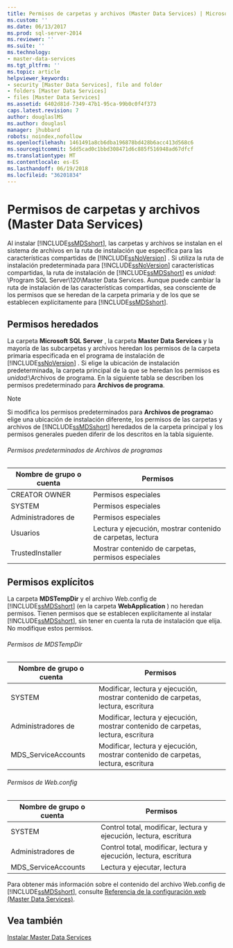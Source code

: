 ```yaml
---
title: Permisos de carpetas y archivos (Master Data Services) | Microsoft Docs
ms.custom: ''
ms.date: 06/13/2017
ms.prod: sql-server-2014
ms.reviewer: ''
ms.suite: ''
ms.technology:
- master-data-services
ms.tgt_pltfrm: ''
ms.topic: article
helpviewer_keywords:
- security [Master Data Services], file and folder
- folders [Master Data Services]
- files [Master Data Services]
ms.assetid: 6402d81d-7349-47b1-95ca-99b0c0f4f373
caps.latest.revision: 7
author: douglaslMS
ms.author: douglasl
manager: jhubbard
robots: noindex,nofollow
ms.openlocfilehash: 1461491a8cb6dba196878bd428b6acc413d568c6
ms.sourcegitcommit: 5dd5cad0c1bbd308471d6c885f516948ad67dfcf
ms.translationtype: MT
ms.contentlocale: es-ES
ms.lasthandoff: 06/19/2018
ms.locfileid: "36201834"
---
```

# <a name="folder-and-file-permissions-master-data-services"></a>Permisos de carpetas y archivos (Master Data Services)
  Al instalar [!INCLUDE[ssMDSshort](../includes/ssmdsshort-md.md)], las carpetas y archivos se instalan en el sistema de archivos en la ruta de instalación que especifica para las características compartidas de [!INCLUDE[ssNoVersion](../includes/ssnoversion-md.md)] . Si utiliza la ruta de instalación predeterminada para [!INCLUDE[ssNoVersion](../includes/ssnoversion-md.md)] características compartidas, la ruta de instalación de [!INCLUDE[ssMDSshort](../includes/ssmdsshort-md.md)] es *unidad*: \Program SQL Server\120\Master Data Services. Aunque puede cambiar la ruta de instalación de las características compartidas, sea consciente de los permisos que se heredan de la carpeta primaria y de los que se establecen explícitamente para [!INCLUDE[ssMDSshort](../includes/ssmdsshort-md.md)].  
  
## <a name="inherited-permissions"></a>Permisos heredados  
 La carpeta **Microsoft SQL Server** , la carpeta **Master Data Services** y la mayoría de las subcarpetas y archivos heredan los permisos de la carpeta primaria especificada en el programa de instalación de [!INCLUDE[ssNoVersion](../includes/ssnoversion-md.md)] . Si elige la ubicación de instalación predeterminada, la carpeta principal de la que se heredan los permisos es *unidad*:\Archivos de programa. En la siguiente tabla se describen los permisos predeterminado para **Archivos de programa**.  
  
> [!NOTE]  
>  Si modifica los permisos predeterminados para **Archivos de programa**o elige una ubicación de instalación diferente, los permisos de las carpetas y archivos de [!INCLUDE[ssMDSshort](../includes/ssmdsshort-md.md)] heredados de la carpeta principal y los permisos generales pueden diferir de los descritos en la tabla siguiente.  
  
###### <a name="program-files-default-permissions"></a>Permisos predeterminados de Archivos de programas  
  
|Nombre de grupo o cuenta|Permisos|  
|---------------------------|-----------------|  
|CREATOR OWNER|Permisos especiales|  
|SYSTEM|Permisos especiales|  
|Administradores de|Permisos especiales|  
|Usuarios|Lectura y ejecución, mostrar contenido de carpetas, lectura|  
|TrustedInstaller|Mostrar contenido de carpetas, permisos especiales|  
  
## <a name="explicit-permissions"></a>Permisos explícitos  
 La carpeta **MDSTempDir** y el archivo Web.config de [!INCLUDE[ssMDSshort](../includes/ssmdsshort-md.md)] (en la carpeta **WebApplication** ) no heredan permisos. Tienen permisos que se establecen explícitamente al instalar [!INCLUDE[ssMDSshort](../includes/ssmdsshort-md.md)], sin tener en cuenta la ruta de instalación que elija. No modifique estos permisos.  
  
###### <a name="mdstempdir-permissions"></a>Permisos de MDSTempDir  
  
|Nombre de grupo o cuenta|Permisos|  
|---------------------------|-----------------|  
|SYSTEM|Modificar, lectura y ejecución, mostrar contenido de carpetas, lectura, escritura|  
|Administradores de|Modificar, lectura y ejecución, mostrar contenido de carpetas, lectura, escritura|  
|MDS_ServiceAccounts|Modificar, lectura y ejecución, mostrar contenido de carpetas, lectura, escritura|  
  
###### <a name="webconfig-permissions"></a>Permisos de Web.config  
  
|Nombre de grupo o cuenta|Permisos|  
|---------------------------|-----------------|  
|SYSTEM|Control total, modificar, lectura y ejecución, lectura, escritura|  
|Administradores de|Control total, modificar, lectura y ejecución, lectura, escritura|  
|MDS_ServiceAccounts|Lectura y ejecutar, lectura|  
  
 Para obtener más información sobre el contenido del archivo Web.config de [!INCLUDE[ssMDSshort](../includes/ssmdsshort-md.md)], consulte [Referencia de la configuración web &#40;Master Data Services&#41;](web-configuration-reference-master-data-services.md).  
  
## <a name="see-also"></a>Vea también  
 [Instalar Master Data Services](install-windows/install-master-data-services.md)  
  
  
